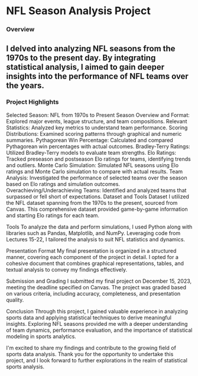 # NFL Season Analysis Project

### Overview

## I delved into analyzing NFL seasons from the 1970s to the present day. By integrating statistical analysis, I aimed to gain deeper insights into the performance of NFL teams over the years.


### Project Highlights
Selected Season: NFL from 1970s to Present
Season Overview and Format: Explored major events, league structure, and team compositions.
Relevant Statistics: Analyzed key metrics to understand team performance.
Scoring Distributions: Examined scoring patterns through graphical and numeric summaries.
Pythagorean Win Percentage: Calculated and compared Pythagorean win percentages with actual outcomes.
Bradley-Terry Ratings: Utilized Bradley-Terry models to evaluate team strengths.
Elo Ratings: Tracked preseason and postseason Elo ratings for teams, identifying trends and outliers.
Monte Carlo Simulation: Simulated NFL seasons using Elo ratings and Monte Carlo simulation to compare with actual results.
Team Analysis: Investigated the performance of selected teams over the season based on Elo ratings and simulation outcomes.
Overachieving/Underachieving Teams: Identified and analyzed teams that surpassed or fell short of expectations.
Dataset and Tools
Dataset
I utilized the NFL dataset spanning from the 1970s to the present, sourced from Canvas. This comprehensive dataset provided game-by-game information and starting Elo ratings for each team.

Tools
To analyze the data and perform simulations, I used Python along with libraries such as Pandas, Matplotlib, and NumPy. Leveraging code from Lectures 15-22, I tailored the analysis to suit NFL statistics and dynamics.

Presentation Format
My final presentation is organized in a structured manner, covering each component of the project in detail. I opted for a cohesive document that combines graphical representations, tables, and textual analysis to convey my findings effectively.

Submission and Grading
I submitted my final project on December 15, 2023, meeting the deadline specified on Canvas. The project was graded based on various criteria, including accuracy, completeness, and presentation quality.

Conclusion
Through this project, I gained valuable experience in analyzing sports data and applying statistical techniques to derive meaningful insights. Exploring NFL seasons provided me with a deeper understanding of team dynamics, performance evaluation, and the importance of statistical modeling in sports analytics.

I'm excited to share my findings and contribute to the growing field of sports data analysis. Thank you for the opportunity to undertake this project, and I look forward to further explorations in the realm of statistical sports analysis.
